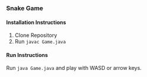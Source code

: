 ### Snake Game

#### Installation Instructions
  1. Clone Repository
  2. Run `javac Game.java`

#### Run Instructions
Run `java Game.java` and play with WASD or arrow keys.

